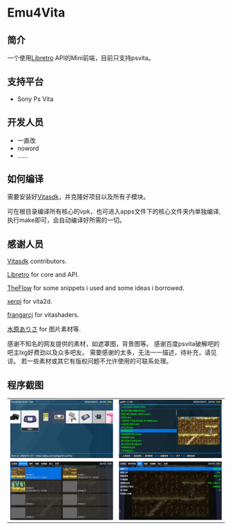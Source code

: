 # Emu4Vita

## 简介

一个使用[Libretro](https://github.com/libretro) API的Mini前端，目前只支持psvita。

## 支持平台

* Sony Ps Vita

## 开发人员

* 一直改
* noword
* ......

## 如何编译

需要安装好[Vitasdk](https://github.com/vitasdk)，并克隆好项目以及所有子模块。

可在根目录编译所有核心的vpk，也可进入apps文件下的核心文件夹内单独编译,
执行make即可，会自动编译好所需的一切。

## 感谢人员

[Vitasdk](https://github.com/vitasdk) contributors.

[Libretro](https://github.com/libretro) for core and API.

[TheFlow](https://github.com/TheOfficialFloW) for some snippets i used and some ideas i borrowed.

[xerpi](https://github.com/xerpi) for vita2d.

[frangarcj](https://github.com/frangarcj) for vitashaders.

[水原ありさ](https://space.bilibili.com/3476) for 图片素材等.

感谢不知名的网友提供的素材，如遮罩图，背景图等。
感谢百度psvita破解吧的吧主lxg好费劲以及众多吧友。
需要感谢的太多，无法一一描述，待补充，请见谅。
若一些素材或其它有版权问题不允许使用的可联系处理。

## 程序截图

|                                                 |                                                 |
| :---------------------------------------------: | :---------------------------------------------: |
| ![screenshot_0](./screenshots/screenshot_0.jpg) | ![screenshot_1](./screenshots/screenshot_1.jpg) |
| ![screenshot_2](./screenshots/screenshot_2.jpg) | ![screenshot_3](./screenshots/screenshot_3.jpg) |